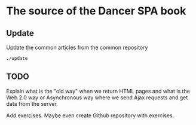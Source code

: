 # The source of the Dancer SPA book

## Update

Update the common articles from the common repository

```
./update
```

## TODO

Explain what is the "old way" when we return HTML pages and what is the Web 2.0 way or Asynchronous way where we send Ajax requests and get data
from the server.

Add exercises. Maybe even create Github repository with exercises.


